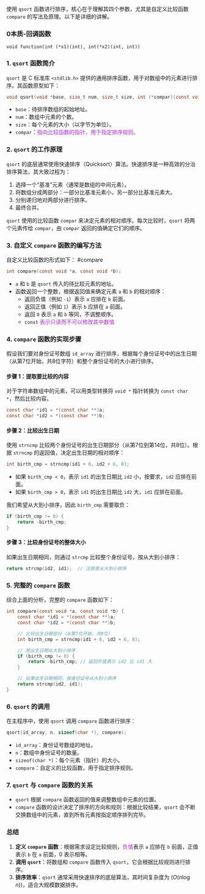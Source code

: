 使用 `qsort` 函数进行排序，核心在于理解其四个参数，尤其是自定义比较函数 `compare` 的写法及原理。以下是详细的讲解。
### 0本质-回调函数
`void function(int (*x1)(int), int(*x2)(int, int))`
### 1. `qsort` 函数简介

`qsort` 是 C 标准库 `<stdlib.h>` 提供的通用排序函数，用于对数组中的元素进行排序。其函数原型如下：

```c
void qsort(void *base, size_t num, size_t size, int (*compar)(const void *, const void *));
```

- `base`：待排序数组的起始地址。
- `num`：数组中元素的个数。
- `size`：每个元素的大小（以字节为单位）。
- `compar`：<font color="#b228e6">指向比较函数的指针，用于指定排序规则。</font>

### 2. `qsort` 的工作原理

`qsort` 的底层通常使用快速排序（Quicksort）算法。快速排序是一种高效的分治排序算法，其大致过程为：
1. 选择一个“基准”元素（通常是数组的中间元素）。
2. 将数组分成两部分：一部分比基准元素小，另一部分比基准元素大。
3. 分别递归地对两部分进行排序。
4. 最终合并。

`qsort` 使用的比较函数 `compar` 来决定元素的相对顺序。每次比较时，`qsort` 将两个元素传给 `compar`，由 `compar` 返回的值确定它们的顺序。

### 3. 自定义 `compare` 函数的编写方法

自定义比较函数的形式如下： #compare

```c
int compare(const void *a, const void *b);
```

- `a` 和 `b` 是 `qsort` 传入的待比较元素的地址。
- 函数返回一个整数，根据返回值来确定元素 `a` 和 `b` 的相对顺序：
  - 返回负值（例如 `-1`）表示 `a` 应排在 `b` 前面。
  - 返回正值（例如 `1`）表示 `b` 应排在 `a` 前面。
  - 返回 `0` 表示 `a` 和 `b` 等同，不调整顺序。
  - `const` <font color="#b228e6">表示只读而不可以修改其中数值</font>

### 4. `compare` 函数的实现步骤

假设我们要对身份证号数组 `id_array` 进行排序，根据每个身份证号中的出生日期（从第7位开始，共8位字符）和整个身份证号的大小进行排序。

#### 步骤 1：提取要比较的内容
对于字符串数组中的元素，可以用类型转换将 `void *` 指针转换为 `const char *`，然后比较内容。

```c
const char *id1 = *(const char **)a;
const char *id2 = *(const char **)b;
```

#### 步骤 2：比较出生日期
使用 `strncmp` 比较两个身份证号的出生日期部分（从第7位到第14位，共8位）。根据 `strncmp` 的返回值，决定出生日期的相对顺序：

```c
int birth_cmp = strncmp(id1 + 6, id2 + 6, 8);
```

- 如果 `birth_cmp < 0`，表示 `id1` 的出生日期比 `id2` 小，按要求，`id2` 应排在前面。
- 如果 `birth_cmp > 0`，表示 `id1` 的出生日期比 `id2` 大，`id1` 应排在前面。

我们希望从大到小排序，因此 `birth_cmp` 需要取负：

```c
if (birth_cmp != 0) {
    return -birth_cmp;
}
```

#### 步骤 3：比较身份证号的整体大小
如果出生日期相同，则通过 `strcmp` 比较整个身份证号，按从大到小排序：

```c
return strcmp(id2, id1);  // 注意是从大到小排序
```

### 5. 完整的 `compare` 函数

综合上面的分析，完整的 `compare` 函数如下：

```c
int compare(const void *a, const void *b) {
    const char *id1 = *(const char **)a;
    const char *id2 = *(const char **)b;

    // 比较出生日期部分（从第7位开始，共8位）
    int birth_cmp = strncmp(id1 + 6, id2 + 6, 8);

    // 按出生日期从大到小排序
    if (birth_cmp != 0) {
        return -birth_cmp; // 返回负值表示 id2 比 id1 大
    }

    // 如果出生日期相同，按身份证号从大到小排序
    return strcmp(id2, id1);
}
```

### 6. `qsort` 的调用

在主程序中，使用 `qsort` 调用 `compare` 函数进行排序：

```c
qsort(id_array, n, sizeof(char *), compare);
```

- `id_array`：身份证号数组的地址。
- `n`：数组中身份证号的数量。
- `sizeof(char *)`：每个元素（指针）的大小。
- `compare`：自定义的比较函数，用于指定排序规则。

### 7. `qsort` 与 `compare` 函数的关系

- `qsort` 根据 `compare` 函数返回的值来调整数组中元素的位置。
- `compare` 函数的设计决定了排序的方向和规则：根据比较结果，`qsort` 会不断交换数组中的元素，直到所有元素按指定顺序排列完毕。

### 总结

1. **定义 `compare` 函数**：根据需求设定比较规则，<font color="#b228e6">负值</font>表示 `a` 应排在 `b` 前面，正值表示 `b` 在 `a` 前面，0 表示相等。
2. **调用 `qsort`**：将数组和 `compare` 函数传入 `qsort`，它会根据比较规则进行排序。
3. **排序效率**：`qsort` 通常采用快速排序的底层算法，其时间复杂度为 $(O(n \log n))$，适合大规模数据排序。